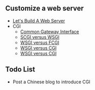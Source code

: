 Customize a web server
---

* [Let's Build A Web Server](https://github.com/rspivak/lsbaws)
* CGI
    * [Common Gateway Interface](https://en.wikipedia.org/wiki/Common_Gateway_Interface)
    * [SCGI versus WSGI](http://stackoverflow.com/questions/257481/whats-the-difference-between-scgi-and-wsgi)
    * [WSGI versus FCGI](http://stackoverflow.com/questions/1747266/is-there-a-speed-difference-between-wsgi-and-fcgi)
    * [WSGI versus CGI](http://stackoverflow.com/questions/219110/how-python-web-frameworks-wsgi-and-cgi-fit-together)
    * [WSGI versus CGI](http://stackoverflow.com/questions/4929626/what-are-wsgi-and-cgi-in-plain-english)

Todo List
---

* Post a Chinese blog to introduce CGI
